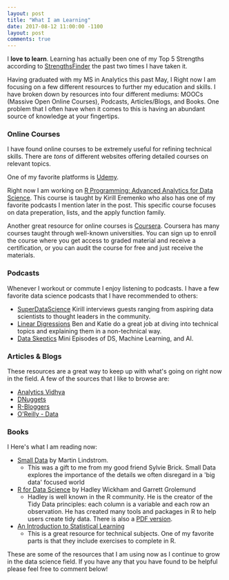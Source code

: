 ```yaml
---
layout: post
title: "What I am Learning"
date: 2017-08-12 11:00:00 -1100
layout: post
comments: true
---
```


I **love to learn**.  Learning has actually been one of my Top 5 Strengths according to [StrengthsFinder](http://www.strengthsfinder.com/home.aspx) the past two times I have taken it.

Having graduated with my MS in Analytics this past May, I   Right now I am focusing on a few different resources to further my education and skills.  I have broken down by resources into four different mediums: MOOCs (Massive Open Online Courses), Podcasts, Articles/Blogs, and Books.  One problem that I often have when it comes to this is having an abundant source of knowledge at your fingertips. 

### Online Courses
I have found online courses to be extremely useful for refining technical skills.  There are *tons* of different websites offering detailed courses on relevant topics.  

One of my favorite platforms is [Udemy](https://www.udemy.com/). 

Right now I am working on [R Programming: Advanced Analytics for Data Science](https://www.udemy.com/r-analytics/learn/v4/t/lecture/5192740?start=0).  This course is taught by Kirill Eremenko who also has one of my favorite podcasts I mention later in the post.  This specific course focuses on data preperation, lists, and the apply function family.

Another great resource for online courses is [Coursera](https://www.coursera.org/).  Coursera has many courses taught through well-known universities.  You can sign up to enroll the course where you get access to graded material and receive a certification, or you can audit the course for free and just receive the materials.
  
### Podcasts
Whenever I workout or commute I enjoy listening to podcasts.  I have a few favorite data science podcasts that I have recommended to others:
* [SuperDataScience](https://soundcloud.com/superdatascience)  Kirill interviews guests ranging from aspiring data scientists to thought leaders in the community. 
* [Linear Digressions](http://lineardigressions.com/) Ben and Katie do a great job at diving into technical topics and explaining them in a non-technical way.
* [Data Skeptics](https://dataskeptic.com/podcast) Mini Episodes of DS, Machine Learning, and AI.

### Articles & Blogs
These resources are a great way to keep up with what's going on right now in the field.  A few of the sources that I like to browse are:
* [Analytics Vidhya](https://www.analyticsvidhya.com/)
* [DNuggets](http://www.kdnuggets.com/)
* [R-Bloggers](https://www.r-bloggers.com/)
* [O'Reilly - Data](https://www.oreilly.com/topics/data)

### Books
I Here's what I am reading now:
  * [Small Data](https://www.amazon.com/Small-DATA-Clues-Uncover-Trends/dp/1522635181) by Martin Lindstrom.
    + This was a gift to me from my good friend Sylvie Brick.  Small Data explores the importance of the details we often disregard in a 'big data' focused world
  * [R for Data Science](https://www.amazon.com/Data-Science-Transform-Visualize-Model/dp/1491910399) by Hadley Wickham and Garrett Grolemund
    + Hadley is well known in the R community.  He is the creator of the Tidy Data principles: each column is a variable and each row an observation.  He has created many tools and packages in R to help users create tidy data.  There is also a [PDF version](http://r4ds.had.co.nz/).
  * [An Introduction to Statistical Learning](https://www.amazon.com/Introduction-Statistical-Learning-Applications-Statistics/dp/1461471370/ref=pd_lpo_sbs_14_t_0?_encoding=UTF8&psc=1&refRID=RM7YQVRZ75BTFNX33TEP)
    + This is a great resource for technical subjects.  One of my favorite parts is that they include exercises to complete in R.


These are some of the resources that I am using now as I continue to grow in the data science field.  If you have any that you have found to be helpful please feel free to comment below!

